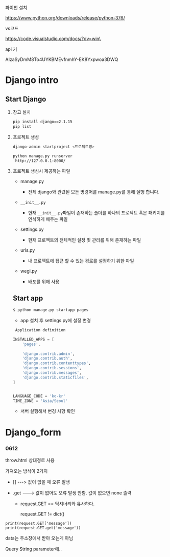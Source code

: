 파이썬 설치

https://www.python.org/downloads/release/python-376/

 vs코드

https://code.visualstudio.com/docs/?dv=win\

api 키

AIzaSyDmM8To4UYKBMEvfnmhY-EK8Yxpwoa3DWQ





# Django intro 

## Start Django

1. 장고 설치

   ```bash
   pip install django==2.1.15
   pip list 
   ```

2. 프로젝트 생성

   ```bash
   django-admin startproject <프로젝트명>
   ```

   ```bash
   python manage.py runserver
   	http://127.0.0.1:8000/	
   ```

3. 프로젝트 생성시 제공하는 파일

   - manage.py
     - 전체 django와 관련된 모든 명령어를 manage.py를 통해 실행 합니다.

   - `__init__.py`
     - 현재 `__init__.py`파일이 존재하는 폴더를 하나의 프로젝트 혹은 패키지를 인식하게 해주는 파일
   - settings.py
     - 현재 프로젝트의 전체적인 설정 및 관리를 위해 존재하는 파일

   - urls.py
     - 내 프로젝트에 접근 할 수 있는 경로를 설정하기 위한 파일

   - wegi.py
     - 배포를 위해 사용

   

   

   

   ## Start app

   

   ```bash
   $ python manage.py startapp pages
   
   ```

   - app 설치 후 settings.py에 설정 변경

   ```py
    Application definition
   
   INSTALLED_APPS = [
       'pages',       
       
       'django.contrib.admin',
       'django.contrib.auth',
       'django.contrib.contenttypes',
       'django.contrib.sessions',
       'django.contrib.messages',
       'django.contrib.staticfiles',
   ]
   
   
   LANGUAGE_CODE = 'ko-kr'
   TIME_ZONE = 'Asia/Seoul'
   ```

   - 서버 실행해서 변경 사항 확인











# Django_form
### 0612	



throw.html 상대경로 사용







가져오는 방식이 2가지

- []  ---> 값이 없을 때 오류 발생

- .get --->  값이 없어도 오류 발생 안함. 값이 없으면 none 출력

  -  request.GET == 딕셔너리와 유사하다.

     request.GET != dict()

```bas
print(request.GET['message'])
print(request.GET.get('message'))
```



data는 주소창에서 받아 오는게 아님

Query String parameter에..
